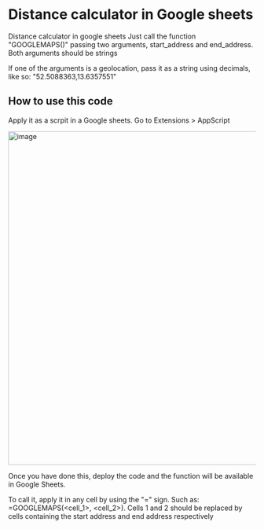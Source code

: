 # Distance calculator in Google sheets
Distance calculator in google sheets
Just call the function "GOOGLEMAPS()" passing two arguments, start_address and end_address. Both arguments should be strings

If one of the arguments is a geolocation, pass it as a string using decimals, like so: "52.5088363,13.6357551"

## How to use this code

Apply it as a scrpit in a Google sheets. Go to Extensions > AppScript

<img width="679" alt="image" src="https://github.com/Bernardo-giff/distance_calculator_gs/assets/73885759/fac7358d-2758-4ab1-874c-7c42965aff7e">

Once you have done this, deploy the code and the function will be available in Google Sheets.

To call it, apply it in any cell by using the "=" sign. Such as: =GOOGLEMAPS(<cell_1>, <cell_2>). Cells 1 and 2 should be replaced by cells containing the start address and end address respectively

